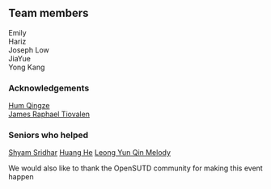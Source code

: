 ## Team members
Emily <br />
Hariz <br />
Joseph Low <br />
JiaYue <br />
Yong Kang <br />

### Acknowledgements
[Hum Qingze](https://github.com/Fishbiscuit) <br />
[James Raphael Tiovalen](https://github.com/jamestiotio)

### Seniors who helped
[Shyam Sridhar]()
[Huang He](https://github.com/MarkHershey)
[Leong Yun Qin Melody](https://github.com/caramelmelmel)

We would also like to thank the OpenSUTD community for making this event happen



